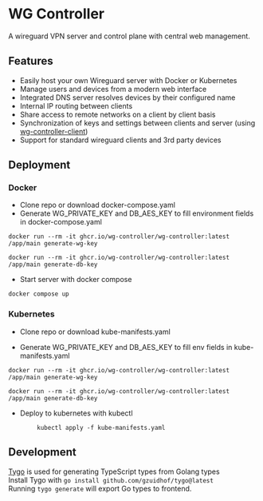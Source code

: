 # WG Controller

A wireguard VPN server and control plane with central web management.

## Features

- Easily host your own Wireguard server with Docker or Kubernetes
- Manage users and devices from a modern web interface
- Integrated DNS server resolves devices by their configured name
- Internal IP routing between clients
- Share access to remote networks on a client by client basis
- Synchronization of keys and settings between clients and server (using [wg-controller-client](https://github.com/wg-controller/wg-controller-client))
- Support for standard wireguard clients and 3rd party devices

## Deployment

### Docker

- Clone repo or download docker-compose.yaml
- Generate WG_PRIVATE_KEY and DB_AES_KEY to fill environment fields in docker-compose.yaml

```
docker run --rm -it ghcr.io/wg-controller/wg-controller:latest /app/main generate-wg-key
```

```
docker run --rm -it ghcr.io/wg-controller/wg-controller:latest /app/main generate-db-key
```

- Start server with docker compose

```
docker compose up
```

### Kubernetes

- Clone repo or download kube-manifests.yaml

- Generate WG_PRIVATE_KEY and DB_AES_KEY to fill env fields in kube-manifests.yaml

```
docker run --rm -it ghcr.io/wg-controller/wg-controller:latest /app/main generate-wg-key
```

```
docker run --rm -it ghcr.io/wg-controller/wg-controller:latest /app/main generate-db-key
```

- Deploy to kubernetes with kubectl

```
        kubectl apply -f kube-manifests.yaml
```

## Development

[Tygo](https://github.com/gzuidhof/tygo) is used for generating TypeScript types from Golang types <br>
Install Tygo with `go install github.com/gzuidhof/tygo@latest` <br>
Running `tygo generate` will export Go types to frontend.
